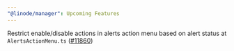 ```yaml
---
"@linode/manager": Upcoming Features
---
```


Restrict enable/disable actions in alerts action menu based on alert status at `AlertsActionMenu.ts` ([#11860](https://github.com/linode/manager/pull/11860))
